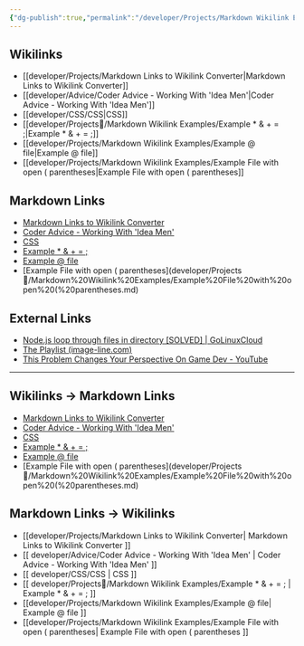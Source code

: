 ```yaml
---
{"dg-publish":true,"permalink":"/developer/Projects/Markdown Wikilink Examples/Markdown Wikilink Example Note/"}
---
```


## Wikilinks
- [[developer/Projects/Markdown Links to Wikilink Converter\|Markdown Links to Wikilink Converter]]
- [[developer/Advice/Coder Advice - Working With 'Idea Men'\|Coder Advice - Working With 'Idea Men']]
- [[developer/CSS/CSS\|CSS]]
- [[developer/Projects📐/Markdown Wikilink Examples/Example * & + = ;\|Example * & + = ;]]
- [[developer/Projects/Markdown Wikilink Examples/Example @ file\|Example @ file]]
- [[developer/Projects/Markdown Wikilink Examples/Example File with open ( parentheses\|Example File with open ( parentheses]]

## Markdown Links
- [Markdown Links to Wikilink Converter](developer/Projects/Markdown%20Links%20to%20Wikilink%20Converter.md)
- [Coder Advice - Working With 'Idea Men'](developer/Advice/Coder%20Advice%20-%20Working%20With%20'Idea%20Men'.md)
- [CSS](developer/CSS/CSS.md)
- [Example * & + = ;](developer/Projects📐/Markdown%20Wikilink%20Examples/Example%20*%20&%20+%20=%20;.md)
- [Example @ file](developer/Projects/Markdown%20Wikilink%20Examples/Example%20@%20file.md)
- [Example File with open ( parentheses](developer/Projects📐/Markdown%20Wikilink%20Examples/Example%20File%20with%20open%20(%20parentheses.md)

## External Links
- [Node.js loop through files in directory [SOLVED] | GoLinuxCloud](https://www.golinuxcloud.com/node-js-loop-through-files-in-directory/)
- [The Playlist (image-line.com)](https://www.image-line.com/fl-studio-learning/fl-studio-online-manual/html/playlist.htm)
- [This Problem Changes Your Perspective On Game Dev - YouTube](https://www.youtube.com/watch?v=o5K0uqhxgsE)

---

## Wikilinks -> Markdown Links
- [Markdown Links to Wikilink Converter](developer/Projects/Markdown%20Links%20to%20Wikilink%20Converter.md)
- [Coder Advice - Working With 'Idea Men'](developer/Advice/Coder%20Advice%20-%20Working%20With%20'Idea%20Men'.md)
- [CSS](developer/CSS/CSS.md)
- [Example * & + = ;](developer/Projects📐/Markdown%20Wikilink%20Examples/Example%20*%20&%20+%20=%20;.md)
- [Example @ file](developer/Projects/Markdown%20Wikilink%20Examples/Example%20@%20file.md)
- [Example File with open ( parentheses](developer/Projects📐/Markdown%20Wikilink%20Examples/Example%20File%20with%20open%20(%20parentheses.md)

## Markdown Links -> Wikilinks
- [[developer/Projects/Markdown Links to Wikilink Converter\| Markdown Links to Wikilink Converter ]]
- [[ developer/Advice/Coder Advice - Working With 'Idea Men' \| Coder Advice - Working With 'Idea Men' ]]
- [[ developer/CSS/CSS \| CSS ]]
- [[ developer/Projects📐/Markdown Wikilink Examples/Example * & + = ; \| Example * & + = ; ]]
- [[developer/Projects/Markdown Wikilink Examples/Example @ file\| Example @ file ]]
- [[developer/Projects/Markdown Wikilink Examples/Example File with open ( parentheses\| Example File with open ( parentheses ]]